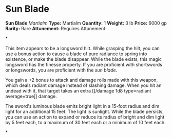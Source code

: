 # Sun Blade

**Sun Blade**
_Martialm_
**Type:** Martialm
**Quantity:** 1
**Weight:** 3 lb
**Price:** 6000 gp
**Rarity:** Rare
**Attunement:** Requires Attunement

*<p>This item appears to be a longsword hilt. While grasping the hilt, you can use a bonus action to cause a blade of pure radiance to spring into existence, or make the blade disappear. While the blade exists, this magic longsword has the finesse property. If you are proficient with shortswords or longswords, you are proficient with the *sun blade*.

You gain a +2 bonus to attack and damage rolls made with this weapon, which deals radiant damage instead of slashing damage. When you hit an undead with it, that target takes an extra  [[/damage 1d8 type=radiant average=true]] damage.

The sword's luminous blade emits bright light in a 15-foot radius and dim light for an additional 15 feet. The light is sunlight. While the blade persists, you can use an action to expand or reduce its radius of bright and dim light by 5 feet each, to a maximum of 30 feet each or a minimum of 10 feet each.</p>*